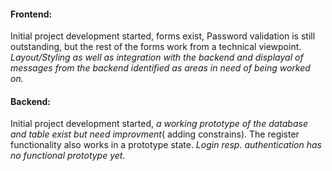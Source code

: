 #### Frontend:

Initial project development started, forms exist, Password validation is still outstanding, but the rest of the forms work from a technical viewpoint. 
*Layout/Styling as well as integration with the backend and displayal of messages from the backend identified as areas in need of being worked on.*

#### Backend:

Initial project development started, *a working prototype of the database and table exist but need improvment*( adding constrains).
The register functionality also  works in a prototype state.
*Login resp. authentication has no functional prototype yet.*







